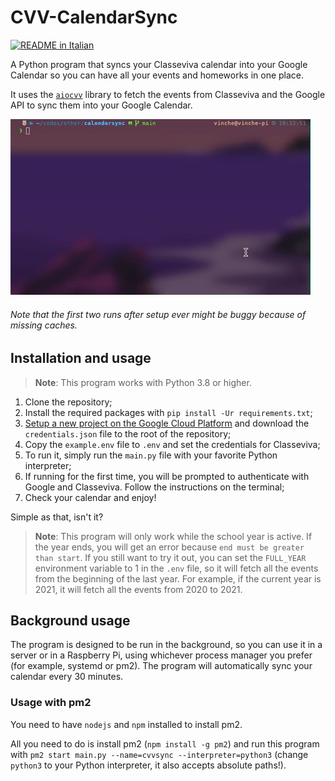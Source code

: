 # CVV-CalendarSync
[![README in Italian](https://img.shields.io/badge/README-in_Italian-184718)](README.it.md)

A Python program that syncs your Classeviva calendar into your Google Calendar so you can have all your events and homeworks in one place.

It uses the [`aiocvv`](https://github.com/Vinchethescript/aiocvv) library to fetch the events from Classeviva and the Google API to sync them into your Google Calendar.

![Demo](demo.gif)
###### *Note that the first two runs after setup ever might be buggy because of missing caches.*

## Installation and usage
> **Note**: This program works with Python 3.8 or higher.
1. Clone the repository;
2. Install the required packages with `pip install -Ur requirements.txt`;
3. [Setup a new project on the Google Cloud Platform](https://developers.google.com/calendar/api/quickstart/python) and download the `credentials.json` file to the root of the repository;
5. Copy the `example.env` file to `.env` and set the credentials for Classeviva;
6. To run it, simply run the `main.py` file with your favorite Python interpreter;
7. If running for the first time, you will be prompted to authenticate with Google and Classeviva. Follow the instructions on the terminal;
8. Check your calendar and enjoy!

Simple as that, isn't it?

> **Note**: This program will only work while the school year is active. If the year ends, you will get an error because `end must be greater than start`. If you still want to try it out, you can set the `FULL_YEAR` environment variable to 1 in the `.env` file, so it will fetch all the events from the beginning of the last year. For example, if the current year is 2021, it will fetch all the events from 2020 to 2021.

## Background usage
The program is designed to be run in the background, so you can use it in a server or in a Raspberry Pi, using whichever process manager you prefer (for example, systemd or pm2). The program will automatically sync your calendar every 30 minutes.

### Usage with pm2
You need to have `nodejs` and `npm` installed to install pm2.

All you need to do is install pm2 (`npm install -g pm2`) and run this program with `pm2 start main.py --name=cvvsync --interpreter=python3` (change `python3` to your Python interpreter, it also accepts absolute paths!).